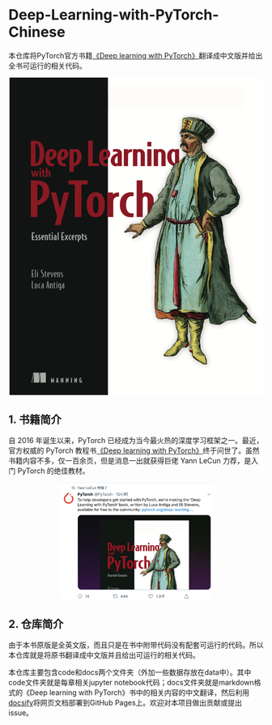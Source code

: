 # Deep-Learning-with-PyTorch-Chinese
本仓库将PyTorch官方书籍[《Deep learning with PyTorch》](https://pytorch.org/deep-learning-with-pytorch-thank-you)翻译成中文版并给出全书可运行的相关代码。


<div align=center>
<img width="500" src="img/cover.png" alt="封面"/>
</div>

## 1. 书籍简介
自 2016 年诞生以来，PyTorch 已经成为当今最火热的深度学习框架之一。最近，官方权威的 PyTorch 教程书[《Deep learning with PyTorch》](https://pytorch.org/deep-learning-with-pytorch-thank-you)终于问世了。虽然书籍内容不多，仅一百余页，但是消息一出就获得巨佬 Yann LeCun 力荐，是入门 PyTorch 的绝佳教材。
<div align=center>
<img width="300" src="img/twitter.png" alt="封面"/>
</div>

## 2. 仓库简介
由于本书原版是全英文版，而且只是在书中附带代码没有配套可运行的代码。所以本仓库就是将原书翻译成中文版并且给出可运行的相关代码。

本仓库主要包含code和docs两个文件夹（外加一些数据存放在data中）。其中code文件夹就是每章相关jupyter notebook代码；docs文件夹就是markdown格式的《Deep learning with PyTorch》书中的相关内容的中文翻译，然后利用[docsify](https://docsify.js.org/#/zh-cn/)将网页文档部署到GitHub Pages上。欢迎对本项目做出贡献或提出issue。